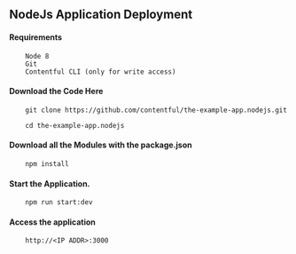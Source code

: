 ## NodeJs Application Deployment

#### Requirements

        Node 8
        Git
        Contentful CLI (only for write access)
        
#### Download the Code Here

        git clone https://github.com/contentful/the-example-app.nodejs.git

        cd the-example-app.nodejs
        
        
#### Download all the Modules with the package.json

        npm install
        
#### Start the Application.

        npm run start:dev
        
#### Access the application

        http://<IP ADDR>:3000

